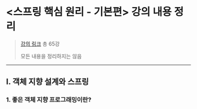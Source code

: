 # <스프링 핵심 원리 - 기본편> 강의 내용 정리
>[강의 링크](https://www.inflearn.com/course/%EC%8A%A4%ED%94%84%EB%A7%81-%ED%95%B5%EC%8B%AC-%EC%9B%90%EB%A6%AC-%EA%B8%B0%EB%B3%B8%ED%8E%B8/dashboard)
> 총 65강
> 
>모든 내용을 정리하지는 않음
---



## I. 객체 지향 설계와 스프링
### 1. 좋은 객체 지향 프로그래밍이란?
